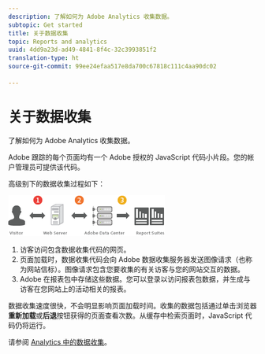 ```yaml
---
description: 了解如何为 Adobe Analytics 收集数据。
subtopic: Get started
title: 关于数据收集
topic: Reports and analytics
uuid: 4dd9a23d-ad49-4841-8f4c-32c3993851f2
translation-type: ht
source-git-commit: 99ee24efaa517e8da700c67818c111c4aa90dc02

---
```



# 关于数据收集

了解如何为 Adobe Analytics 收集数据。

Adobe 跟踪的每个页面均有一个 Adobe 授权的 JavaScript 代码小片段。您的帐户管理员可提供该代码。

高级别下的数据收集过程如下：

![](assets/data_collection.png)

1. 访客访问包含数据收集代码的网页。
1. 页面加载时，数据收集代码会向 Adobe 数据收集服务器发送图像请求（也称为网站信标）。图像请求包含您要收集的有关访客与您的网站交互的数据。
1. Adobe 在报表包中存储这些数据。您可以登录以访问报表包数据，并生成与访客在您网站上的活动相关的报表。

数据收集速度很快，不会明显影响页面加载时间。收集的数据包括通过单击浏览器&#x200B;**重新加载**&#x200B;或&#x200B;**后退**&#x200B;按钮获得的页面查看次数。从缓存中检索页面时，JavaScript 代码仍将运行。

请参阅 [Analytics 中的数据收集](/help/import/home.md)。
